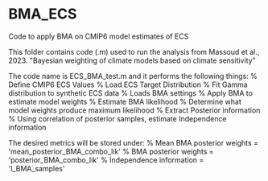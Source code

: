 # BMA_ECS
Code to apply BMA on CMIP6 model estimates of ECS

This folder contains code (.m) used to run the analysis from Massoud et al., 2023. "Bayesian weighting of climate models based on climate sensitivity"

The code name is ECS_BMA_test.m and it performs the following things:
% Define CMIP6 ECS Values
% Load ECS Target Distribution
% Fit Gamma distribution to synthetic ECS data
% Loads BMA settings
% Apply BMA to estimate model weights 
    % Estimate BMA likelihood
    % Determine what model weights produce maximum likelihood
    % Extract Posterior information
% Using correlation of posterior samples, estimate Independence information 

The desired metrics will be stored under:
% Mean BMA posterior weights = 'mean_posterior_BMA_combo_lik'
% BMA posterior weights = 'posterior_BMA_combo_lik'
% Independence information = 'I_BMA_samples'
